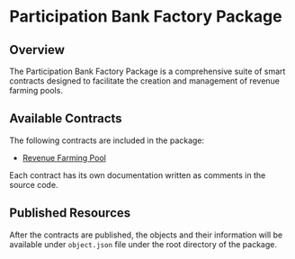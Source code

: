 # Participation Bank Factory Package

## Overview

The Participation Bank Factory Package is a comprehensive suite of smart contracts designed to facilitate the creation and management of revenue farming pools.

## Available Contracts

The following contracts are included in the package:

- [Revenue Farming Pool](https://github.com/embedr-finance/embedr-sui-contracts/blob/prototype/contracts/participation_bank_factory/sources/revenue_farming_pool.move)

Each contract has its own documentation written as comments in the source code.

## Published Resources

After the contracts are published, the objects and their information will be available under `object.json` file under the root directory of the package.
